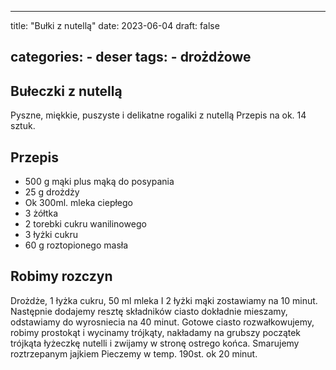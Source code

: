 

---
title: "Bułki z nutellą"
date: 2023-06-04
draft: false

categories:
    - deser
tags:
    - drożdżowe
---

## Bułeczki z nutellą


Pyszne, miękkie, puszyste i delikatne rogaliki z nutellą
Przepis na ok. 14 sztuk.

## Przepis


* 500 g mąki plus mąką do posypania
* 25 g drożdży
* Ok 300ml. mleka ciepłego
* 3 żółtka
* 2 torebki cukru wanilinowego
* 3 łyżki cukru
* 60 g roztopionego masła


## Robimy rozczyn


Drożdże, 1 łyżka cukru, 50 ml mleka I 2 łyżki mąki zostawiamy na 10 minut.
Następnie dodajemy resztę składników ciasto dokładnie mieszamy, odstawiamy do wyrosniecia na 40 minut.
Gotowe ciasto rozwałkowujemy, 
robimy prostokąt i wycinamy trójkąty, 
nakładamy na grubszy początek trójkąta łyżeczkę nutelli i zwijamy w stronę ostrego końca.
Smarujemy roztrzepanym jajkiem
Pieczemy w temp. 190st. ok 20 minut.
